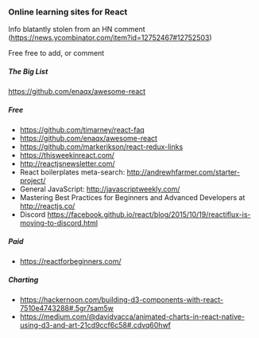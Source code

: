 
### Online learning sites for React ###
Info blatantly stolen from an HN comment
(https://news.ycombinator.com/item?id=12752467#12752503)

Free free to add, or comment

##### The Big List #####
https://github.com/enaqx/awesome-react

##### Free #####
* https://github.com/timarney/react-faq
* https://github.com/enaqx/awesome-react
* https://github.com/markerikson/react-redux-links
* https://thisweekinreact.com/
* http://reactjsnewsletter.com/
* React boilerplates meta-search: http://andrewhfarmer.com/starter-project/
* General JavaScript: http://javascriptweekly.com/
* Mastering Best Practices for Beginners and Advanced Developers at http://reactjs.co/
* Discord https://facebook.github.io/react/blog/2015/10/19/reactiflux-is-moving-to-discord.html

##### Paid #####
* https://reactforbeginners.com/

##### Charting #####
* https://hackernoon.com/building-d3-components-with-react-7510e4743288#.5gr7sam5w
* https://medium.com/@davidvacca/animated-charts-in-react-native-using-d3-and-art-21cd9ccf6c58#.cdvq60hwf
